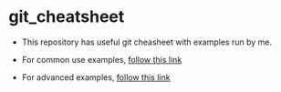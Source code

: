 # git_cheatsheet

- This repository has useful git cheasheet with examples run by me.

- For common use examples, [follow this link](https://github.com/supark87/git_cheatsheet/tree/main/examples)

- For advanced examples, [follow this link](https://github.com/supark87/git_cheatsheet/tree/main/advanced_examples)
